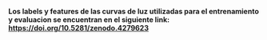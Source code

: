 **Los labels y features de las curvas de luz utilizadas para el entrenamiento y evaluacion se encuentran en el siguiente link: https://doi.org/10.5281/zenodo.4279623**
